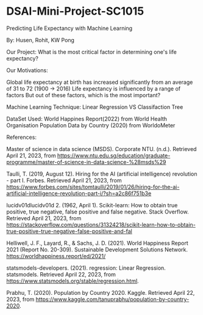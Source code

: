 # DSAI-Mini-Project-SC1015
Predicting Life Expectancy with Machine Learning

By: Husen, Rohit, KW Pong

Our Project:
What is the most critical factor in determining one's life expectancy?



Our Motivations:

Global life expectancy at birth has increased significantly from an average of 31 to 72 
        (1900 -> 2016) 
Life expectancy is influenced by a range of factors
But out of these factors, which is the most important?

Machine Learning Technique:
Linear Regression VS Classifaction Tree

DataSet Used:
World Happines Report(2022) from World Health Organisation
Population Data by Country (2020) from WorldoMeter


References:

Master of science in data science (MSDS). Corporate NTU. (n.d.). Retrieved April 21, 2023, from https://www.ntu.edu.sg/education/graduate-programme/master-of-science-in-data-science-%28msds%29

Taulli, T. (2019, August 12). Hiring for the AI (artificial intelligence) revolution - part I. Forbes. Retrieved April 21, 2023, from https://www.forbes.com/sites/tomtaulli/2019/01/26/hiring-for-the-ai-artificial-intelligence-revolution-part-i/?sh=a2c86f751b3e

lucidv01dlucidv01d 2. (1962, April 1). Scikit-learn: How to obtain true positive, true negative, false positive and false negative. Stack Overflow. Retrieved April 21, 2023, from https://stackoverflow.com/questions/31324218/scikit-learn-how-to-obtain-true-positive-true-negative-false-positive-and-fal

Helliwell, J. F., Layard, R., & Sachs, J. D. (2021). World Happiness Report 2021 (Report No. 20-309). Sustainable Development Solutions Network. https://worldhappiness.report/ed/2021/

statsmodels-developers. (2021). regression: Linear Regression. statsmodels. Retrieved April 22, 2023, from https://www.statsmodels.org/stable/regression.html.

Prabhu, T. (2020). Population by Country 2020. Kaggle. Retrieved April 22, 2023, from https://www.kaggle.com/tanuprabhu/population-by-country-2020.


